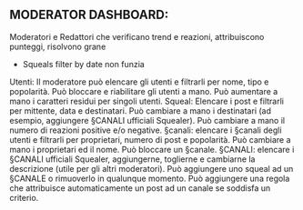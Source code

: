 ## MODERATOR DASHBOARD:

Moderatori e Redattori che verificano trend e reazioni, attribuiscono punteggi, risolvono grane

- Squeals filter by date non funzia

Utenti:
Il moderatore può elencare gli utenti e filtrarli per nome, tipo e popolarità.
Può bloccare e riabilitare gli utenti a mano. Può aumentare a mano i caratteri residui per singoli utenti.
Squeal:
Elencare i post e filtrarli per mittente, data e destinatari.
Può cambiare a mano i destinatari (ad esempio, aggiungere §CANALI ufficiali Squealer). Può cambiare a mano il numero di reazioni positive e/o negative.
§canali:
elencare i §canali degli utenti e filtrarli per proprietari, numero di post e popolarità. Può cambiare a mano i proprietari ed il nome. Può bloccare un §canale.
§CANALI:
elencare i §CANALI ufficiali Squealer, aggiungerne, toglierne e cambiarne la descrizione (utile per gli altri moderatori).
Può aggiungere uno squeal ad un §CANALE o rimuoverlo in qualunque momento.
Può aggiungere una regola che attribuisce automaticamente un post ad un canale se soddisfa un criterio.
